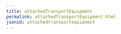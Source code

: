 ```yaml
---
title: attachedTransportEquipment
permalink: attachedTransportEquipment.html
jsonid: attachedtransportequipment
---
```

